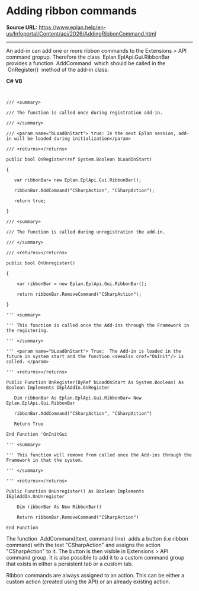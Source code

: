 # Adding ribbon commands

**Source URL:** https://www.eplan.help/en-us/Infoportal/Content/api/2026/AddingRibbonCommand.html

---

An add-in can add one or more ribbon commands to the Extensions > API command gropup. Therefore the class  Eplan.EplApi.Gui.RibbonBar  provides a function  AddCommand  which should be called in the  OnRegister()  method of the add-in class:

**C#**
**VB**

```


/// <summary>

/// The function is called once during registration add-in.

/// </summary>

/// <param name="bLoadOnStart"> true: In the next Eplan session, add-in will be loaded during initialization</param>

/// <returns></returns>

public bool OnRegister(ref System.Boolean bLoadOnStart)

{

   var ribbonBar= new Eplan.EplApi.Gui.RibbonBar();

   ribbonBar.AddCommand("CSharpAction", "CSharpAction");

   return true;

}

/// <summary>

/// The function is called during unregistration the add-in.

/// </summary>

/// <returns></returns>

public bool OnUnregister()

{

    var ribbonBar = new Eplan.EplApi.Gui.RibbonBar();

    return ribbonBar.RemoveCommand("CSharpAction");

}

''' <summary>

''' This function is called once the Add-ins through the Framework in the registering.  

''' </summary>

''' <param name="bLoadOnStart"> True:  The Add-in is loaded in the future in system start and the function <seealso cref="OnInit"/> is called. </param>

''' <returns></returns>

Public Function OnRegister(ByRef bLoadOnStart As System.Boolean) As Boolean Implements IEplAddIn.OnRegister

   Dim ribbonBar As Eplan.EplApi.Gui.RibbonBar= New Eplan.EplApi.Gui.RibbonBar

   ribbonBar.AddCommand("CSharpAction", "CSharpAction")

   Return True

End Function 'OnInitGui

''' <summary>

''' This function will remove from called once the Add-ins through the Framework in that the system.

''' </summary>

''' <returns></returns>

Public Function OnUnregister() As Boolean Implements IEplAddIn.OnUnregister

    Dim ribbonBar As New RibbonBar()

    Return ribbonBar.RemoveCommand("CSharpAction")

End Function

```

The function  AddCommand(text, command line)  adds a button (i.e ribbon command) with the text "CSharpAction" and assigns the action "CSharpAction" to it. The button is then visible in Extensions > API command group. It is also possible to add it to a custom command group that exists in either a persistent tab or a custom tab.

Ribbon commands are always assigned to an action. This can be either a custom action (created using the API) or an already existing action.
